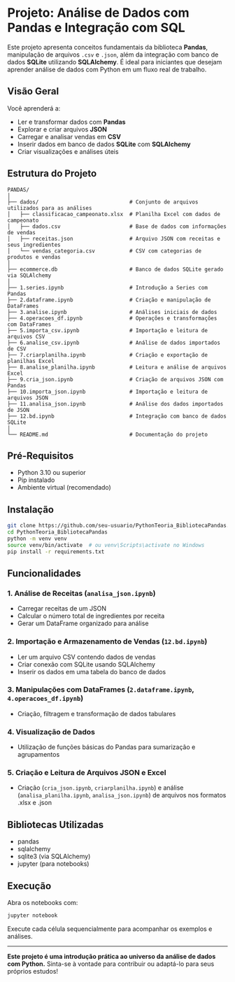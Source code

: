 # Projeto: Análise de Dados com Pandas e Integração com SQL

Este projeto apresenta conceitos fundamentais da biblioteca **Pandas**, manipulação de arquivos `.csv` e `.json`, além da integração com banco de dados **SQLite** utilizando **SQLAlchemy**. É ideal para iniciantes que desejam aprender análise de dados com Python em um fluxo real de trabalho.

## Visão Geral

Você aprenderá a:

- Ler e transformar dados com **Pandas**
- Explorar e criar arquivos **JSON**
- Carregar e analisar vendas em **CSV**
- Inserir dados em banco de dados **SQLite** com **SQLAlchemy**
- Criar visualizações e análises úteis

## Estrutura do Projeto

```
PANDAS/
│
├── dados/                             # Conjunto de arquivos utilizados para as análises
│   ├── classificacao_campeonato.xlsx  # Planilha Excel com dados de campeonato
│   ├── dados.csv                      # Base de dados com informações de vendas
│   ├── receitas.json                  # Arquivo JSON com receitas e seus ingredientes
│   └── vendas_categoria.csv           # CSV com categorias de produtos e vendas
│
├── ecommerce.db                       # Banco de dados SQLite gerado via SQLAlchemy
│
├── 1.series.ipynb                     # Introdução a Series com Pandas
├── 2.dataframe.ipynb                  # Criação e manipulação de DataFrames
├── 3.analise.ipynb                    # Análises iniciais de dados
├── 4.operacoes_df.ipynb               # Operações e transformações com DataFrames
├── 5.importa_csv.ipynb                # Importação e leitura de arquivos CSV
├── 6.analise_csv.ipynb                # Análise de dados importados de CSV
├── 7.criarplanilha.ipynb              # Criação e exportação de planilhas Excel
├── 8.analise_planilha.ipynb           # Leitura e análise de arquivos Excel
├── 9.cria_json.ipynb                  # Criação de arquivos JSON com Pandas
├── 10.importa_json.ipynb              # Importação e leitura de arquivos JSON
├── 11.analisa_json.ipynb              # Análise dos dados importados de JSON
├── 12.bd.ipynb                        # Integração com banco de dados SQLite
│
└── README.md                          # Documentação do projeto
```

## Pré-Requisitos

- Python 3.10 ou superior
- Pip instalado
- Ambiente virtual (recomendado)

## Instalação

```bash
git clone https://github.com/seu-usuario/PythonTeoria_BibliotecaPandas.git
cd PythonTeoria_BibliotecaPandas
python -m venv venv
source venv/bin/activate  # ou venv\Scripts\activate no Windows
pip install -r requirements.txt
```

## Funcionalidades

### 1. Análise de Receitas (`analisa_json.ipynb`)
- Carregar receitas de um JSON
- Calcular o número total de ingredientes por receita
- Gerar um DataFrame organizado para análise

### 2. Importação e Armazenamento de Vendas (`12.bd.ipynb`)
- Ler um arquivo CSV contendo dados de vendas
- Criar conexão com SQLite usando SQLAlchemy
- Inserir os dados em uma tabela do banco de dados

### 3. Manipulações com DataFrames (`2.dataframe.ipynb`, `4.operacoes_df.ipynb`)
- Criação, filtragem e transformação de dados tabulares

### 4. Visualização de Dados
- Utilização de funções básicas do Pandas para sumarização e agrupamentos

### 5. Criação e Leitura de Arquivos JSON e Excel
- Criação (`cria_json.ipynb`, `criarplanilha.ipynb`) e análise (`analisa_planilha.ipynb`, `analisa_json.ipynb`) de arquivos nos formatos .xlsx e .json

## Bibliotecas Utilizadas

- pandas
- sqlalchemy
- sqlite3 (via SQLAlchemy)
- jupyter (para notebooks)

## Execução

Abra os notebooks com:

```bash
jupyter notebook
```

Execute cada célula sequencialmente para acompanhar os exemplos e análises.

---

**Este projeto é uma introdução prática ao universo da análise de dados com Python.**
Sinta-se à vontade para contribuir ou adaptá-lo para seus próprios estudos!

